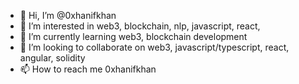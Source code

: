- 👋 Hi, I’m @0xhanifkhan
- 👀 I’m interested in web3, blockchain, nlp, javascript, react,
- 🌱 I’m currently learning web3, blockchain development
- 💞️ I’m looking to collaborate on web3, javascript/typescript, react, angular, solidity
- 📫 How to reach me 0xhanifkhan

<!---
0xhanifkhan/0xhanifkhan is a ✨ special ✨ repository because its `README.md` (this file) appears on your GitHub profile.
You can click the Preview link to take a look at your changes.
--->
